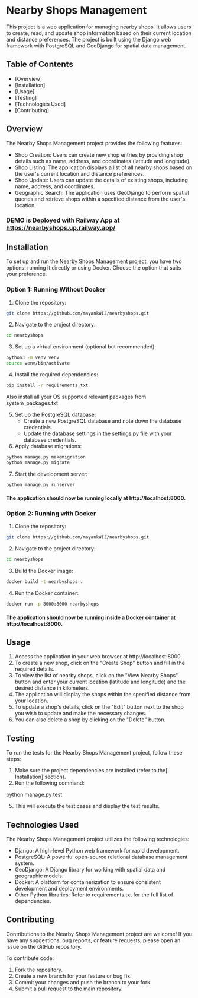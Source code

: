 # Nearby Shops Management

This project is a web application for managing nearby shops. It allows users to create, read, and update shop information based on their current location and distance preferences. The project is built using the Django web framework with PostgreSQL and GeoDjango for spatial data management.


## Table of Contents



* [Overview]
* [Installation]
* [Usage]
* [Testing]
* [Technologies Used]
* [Contributing]


## Overview

The Nearby Shops Management project provides the following features:



* Shop Creation: Users can create new shop entries by providing shop details such as name, address, and coordinates (latitude and longitude).
* Shop Listing: The application displays a list of all nearby shops based on the user's current location and distance preferences.
* Shop Update: Users can update the details of existing shops, including name, address, and coordinates.
* Geographic Search: The application uses GeoDjango to perform spatial queries and retrieve shops within a specified distance from the user's location.
### DEMO is Deployed with Railway App at https://nearbyshops.up.railway.app/

## Installation

To set up and run the Nearby Shops Management project, you have two options: running it directly or using Docker. Choose the option that suits your preference.


### Option 1: Running Without Docker



1. Clone the repository:
```bash
git clone https://github.com/mayankWIZ/nearbyshops.git
```

2. Navigate to the project directory:
```bash
cd nearbyshops
```
3. Set up a virtual environment (optional but recommended):
```bash
python3 -m venv venv
source venv/bin/activate
```
4. Install the required dependencies:
```bash
pip install -r requirements.txt
```
Also install all your OS supported relevant packages from system_packages.txt

5. Set up the PostgreSQL database:
    * Create a new PostgreSQL database and note down the database credentials.
    * Update the database settings in the settings.py file with your database credentials.
6. Apply database migrations:
```bash
python manage.py makemigration
python manage.py migrate
```

7. Start the development server:
```bash
python manage.py runserver
```
#### The application should now be running locally at http://localhost:8000.



### Option 2: Running with Docker

1. Clone the repository:
```bash
git clone https://github.com/mayankWIZ/nearbyshops.git
```
2. Navigate to the project directory:
```bash
cd nearbyshops
```
3. Build the Docker image:
```bash
docker build -t nearbyshops .
````
4. Run the Docker container:
```bash
docker run -p 8000:8000 nearbyshops
```
#### The application should now be running inside a Docker container at http://localhost:8000.

## Usage
1. Access the application in your web browser at http://localhost:8000.
2. To create a new shop, click on the "Create Shop" button and fill in the required details.
3. To view the list of nearby shops, click on the "View Nearby Shops" button and enter your current location (latitude and longitude) and the desired distance in kilometers.
4. The application will display the shops within the specified distance from your location.
5. To update a shop's details, click on the "Edit" button next to the shop you wish to update and make the necessary changes.
6. You can also delete a shop by clicking on the "Delete" button.


## Testing

To run the tests for the Nearby Shops Management project, follow these steps:

1. Make sure the project dependencies are installed (refer to the[ Installation] section).
2. Run the following command:

python manage.py test

5. This will execute the test cases and display the test results.


## Technologies Used

The Nearby Shops Management project utilizes the following technologies:



* Django: A high-level Python web framework for rapid development.
* PostgreSQL: A powerful open-source relational database management system.
* GeoDjango: A Django library for working with spatial data and geographic models.
* Docker: A platform for containerization to ensure consistent development and deployment environments.
* Other Python libraries: Refer to requirements.txt for the full list of dependencies.


## Contributing

Contributions to the Nearby Shops Management project are welcome! If you have any suggestions, bug reports, or feature requests, please open an issue on the GitHub repository.

To contribute code:
1. Fork the repository.
2. Create a new branch for your feature or bug fix.
3. Commit your changes and push the branch to your fork.
4. Submit a pull request to the main repository.
